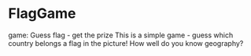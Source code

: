 # FlagGame
game:  Guess flag - get the prize
This is a simple game - guess which country belongs a flag in the picture! How well do you know geography?

